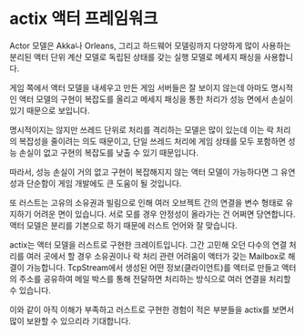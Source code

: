 # actix 액터 프레임워크 

Actor 모델은 Akka나 Orleans, 그리고 하드웨어 모델링까지 다양하게 많이 사용하는 
분리된 액터 단위 계산 모델로 독립된 상태를 갖는 실행 모델로 메세지 패싱을 사용합니다. 

게임 쪽에서 액터 모델을 내세우고 만든 게임 서버들은 잘 보이지 않는데 아마도 명시적인 
액터 모델의 구현이 복잡도를 올리고 메세지 패싱을 통한 처리가 성능 면에서 손실이 
있기 때문으로 보입니다. 

명시적이지는 않지만 쓰레드 단위로 처리를 격리하는 모델은 많이 있는데 이는 락 처리의 
복잡성을 줄이려는 의도 때문이고, 단일 쓰레드 처리에 게임 상태를 모두 포함하면 성능 손실이 
없고 구현의 복잡도를 낮출 수 있기 때문입니다. 

따라서, 성능 손실이 거의 없고 구현이 복잡해지지 않는 액터 모델이 가능하다면 그 유연성과 
단순함이 게임 개발에도 큰 도움이 될 것입니다. 

또 러스트는 고유의 소유권과 빌림으로 인해 여러 오브젝트 간의 연결을 변수 형태로 유지하기
어려운 면이 있습니다. 서로 모를 경우 안정성이 올라가는 건 어쩌면 당연합니다. 액터 모델은 
분리를 기본으로 하기 때문에 러스트 언어와 잘 맞습니다. 

actix는 액터 모델을 러스트로 구현한 크레이트입니다. 그간 고민해 오던 다수의 연결 처리를 
여러 곳에서 할 경우 소유권이나 락 처리 관련 어려움이 액터가 갖는 Mailbox로 해결이 
가능합니다. TcpStream에서 생성된 어떤 정보(클라이언트)를 액터로 만들고 액터의 주소를 
공유하여 메일 박스를 통해 전달하면 처리하는 방식으로 여러 연결을 처리할 수 있습니다. 

이와 같이 아직 이해가 부족하고 러스트로 구현한 경험이 적은 부분들을 actix를 보면서 
많이 보완할 수 있으리라 기대합니다. 


